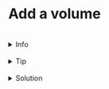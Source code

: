 # Add a volume

<br>
<details><summary>Info</summary>

The Flask framework supports code reloading when being run in development mode, we can enable this by setting the FLASK_ENV enviroment variable to development. As we're running flask inside a docker container the best option we have for seeing our changes in real time is to map our local filesystem to the docker container. Update the docker compose file to include the FLASK_ENV enviroment variable and mount the current directory the containers code directory.

See [Volumes](https://docs.docker.com/engine/storage/volumes/)

</details>

<br>
<details><summary>Tip</summary>
<br>
The volume belongs to the web service. You can add envronment variables for services via the docker-compose.yml. 
</details>


<br>
<details><summary>Solution</summary>

The updated docker-compose.yml should look like this

```
version: "3.3"
services:
  web:
    build: .
    ports:
      - "8080:5000"
    volumes:
      - .:/code
    environment:
      FLASK_ENV: development
  redis:
    image: "redis:alpine"
```{{copy}}

The new volumes key mounts the project directory (current directory) on the host to /code inside the container, allowing you to modify the code on the fly, without having to rebuild the image. The environment key sets the FLASK_ENV environment variable, which tells flask run to run in development mode and reload the code on change. This mode should only be used in development.  

Re-build and run the app with Compose From your current directory, type docker compose up to build the app with the updated Compose file, and run it.

`docker-compose up`{{exec}}

Update the application. Because the application code is now mounted into the container using a volume, you can make changes to its code and see the changes instantly, without having to rebuild the image. Change the greeting in app.py and save it. For example, change the Hello World! message to Hello from Docker!:  

Refresh the app in your browser. The greeting should be updated, and the counter should still be incrementing.
</details>